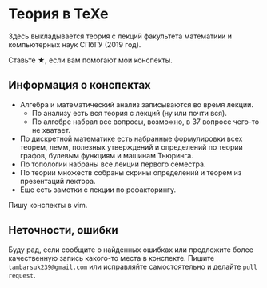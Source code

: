 # Теория в TeXe
Здесь выкладывается теория с лекций факультета математики и компьютерных наук СПбГУ (2019 год).

Ставьте <bold style='font-size=16pt'>★</bold>,  если вам помогают мои конспекты.
## Информация о конспектах
* Алгебра и математический анализ записываются во время лекции. 
  - По анализу есть вся теория с лекций (ну или почти вся).
  - По алгебре набрал все вопросы, возможно, в 37 вопросе чего-то не хватает.
* По дискретной математике есть набранные формулировки всех теорем, лемм, полезных утверждений и определений по теории графов, булевым функциям и машинам Тьюринга.
* По топологии набраны все лекции первого семестра.
* По теории множеств собраны скрины определений и теорем из презентаций лектора.
* Еще есть заметки с лекции по рефакторингу.

Пишу конспекты в vim.

## Неточности, ошибки
Буду рад, если сообщите о найденных ошибках или предложите более качественную запись какого-то места в конспекте.
Пишите `tambarsuk239@gmail.com` или исправляйте самостоятельно и делайте `pull request`.
